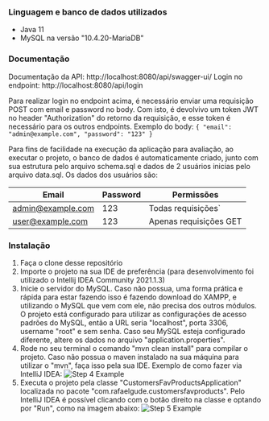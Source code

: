### Linguagem e banco de dados utilizados

* Java 11
* MySQL na versão "10.4.20-MariaDB"

### Documentação

Documentação da API: http://localhost:8080/api/swagger-ui/
Login no endpoint: http://localhost:8080/api/login

Para realizar login no endpoint acima, é necessário enviar uma requisição POST com email e password no body. Com isto, é devolvivo um token JWT no header "Authorization" do retorno da requisição, e esse token é necessário para os outros endpoints. Exemplo do body:
`{
"email": "admin@example.com",
"password": "123"
}`

Para fins de facilidade na execução da aplicação para avaliação, ao executar o projeto, o banco de dados é automaticamente criado, junto com sua estrutura pelo arquivo schema.sql e dados de 2 usuários inicias pelo arquivo data.sql. Os dados dos usuários são:

Email | Password | Permissões
------------ | ------------- | -------------
admin@example.com | 123 | Todas requisições`
user@example.com | 123 | Apenas requisições GET

### Instalação

1. Faça o clone desse repositório
2. Importe o projeto na sua IDE de preferência (para desenvolvimento foi utilizado o Intellij IDEA Community 2021.1.3)
3. Inicie o servidor do MySQL. Caso não possua, uma forma prática e rápida para estar fazendo isso é fazendo download do XAMPP, e utilizando o MySQL que vem com ele, não precisa dos outros módulos. O projeto está configurado para utilizar as configurações de acesso padrões do MySQL, então a URL seria "localhost", porta 3306, username "root" e sem senha. Caso seu MySQL esteja configurado diferente, altere os dados no arquivo "application.properties".
4. Rode no seu terminal o comando "mvn clean install" para compilar o projeto. Caso não possua o maven instalado na sua máquina para utilizar o "mvn", faça isso pela sua IDE. Exemplo de como fazer via IntelliJ IDEA:
   ![Step 4 Example](https://i.imgur.com/qGewtDA.jpg)
5. Executa o projeto pela classe "CustomersFavProductsApplication" localizada no pacote "com.rafaelgude.customersfavproducts". Pelo IntelliJ IDEA é possível clicando com o botão direito na classe e optando por "Run", como na imagem abaixo:
   ![Step 5 Example](https://i.imgur.com/P4jtoBO.jpg)
